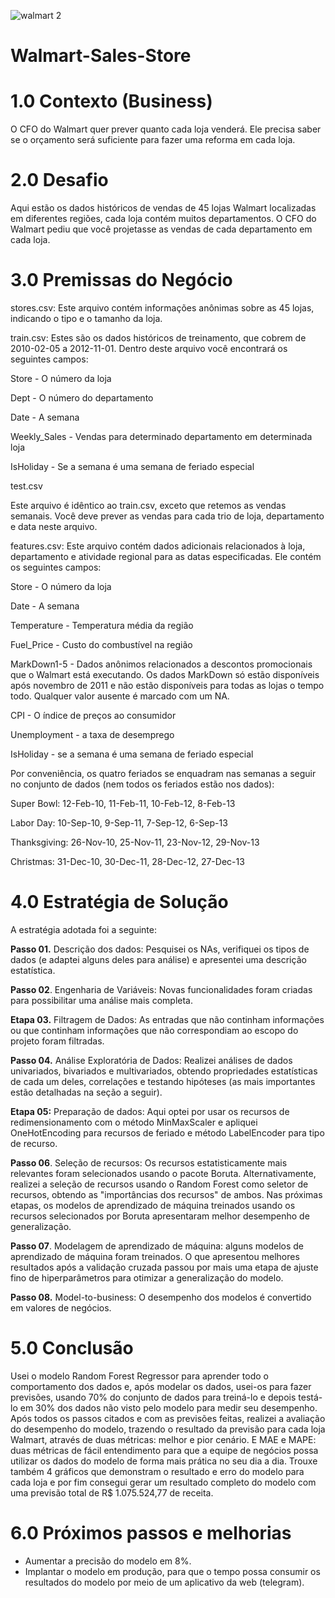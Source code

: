 ![walmart 2](https://user-images.githubusercontent.com/97288194/151464581-e98d27a2-1649-4f7e-8c45-df3e6ee02910.jpg)

# Walmart-Sales-Store

# 1.0 Contexto (Business)

O CFO do Walmart quer prever quanto cada loja venderá. Ele precisa saber se o orçamento será suficiente para fazer uma reforma em cada loja.

# 2.0 Desafio

Aqui estão os dados históricos de vendas de 45 lojas Walmart localizadas em diferentes regiões, cada loja contém muitos departamentos.
O CFO do Walmart pediu que você projetasse as vendas de cada departamento em cada loja.

# 3.0 Premissas do Negócio

stores.csv: Este arquivo contém informações anônimas sobre as 45 lojas, indicando o tipo e o tamanho da loja.

train.csv: Estes são os dados históricos de treinamento, que cobrem de 2010-02-05 a 2012-11-01. Dentro deste arquivo você encontrará os seguintes campos:

Store - O número da loja

Dept - O número do departamento

Date - A semana

Weekly_Sales -  Vendas para determinado departamento em determinada loja

IsHoliday - Se a semana é uma semana de feriado especial

test.csv

Este arquivo é idêntico ao train.csv, exceto que retemos as vendas semanais. Você deve prever as vendas para cada trio de loja, departamento e data neste arquivo.

features.csv: Este arquivo contém dados adicionais relacionados à loja, departamento e atividade regional para as datas especificadas. Ele contém os seguintes campos:

Store - O número da loja

Date - A semana

Temperature - Temperatura média da região

Fuel_Price - Custo do combustível na região

MarkDown1-5 - Dados anônimos relacionados a descontos promocionais que o Walmart está executando. Os dados MarkDown só estão disponíveis após novembro de 2011 e não estão disponíveis para todas as lojas o tempo todo. Qualquer valor ausente é marcado com um NA.

CPI - O índice de preços ao consumidor

Unemployment - a taxa de desemprego

IsHoliday - se a semana é uma semana de feriado especial

Por conveniência, os quatro feriados se enquadram nas semanas a seguir no conjunto de dados (nem todos os feriados estão nos dados):

Super Bowl: 12-Feb-10, 11-Feb-11, 10-Feb-12, 8-Feb-13

Labor Day: 10-Sep-10, 9-Sep-11, 7-Sep-12, 6-Sep-13

Thanksgiving: 26-Nov-10, 25-Nov-11, 23-Nov-12, 29-Nov-13

Christmas: 31-Dec-10, 30-Dec-11, 28-Dec-12, 27-Dec-13

# 4.0 Estratégia de Solução

A estratégia adotada foi a seguinte:

**Passo 01.** Descrição dos dados: Pesquisei os NAs, verifiquei os tipos de dados (e adaptei alguns deles para análise) e apresentei uma descrição estatística.

**Passo 02**. Engenharia de Variáveis: Novas funcionalidades foram criadas para possibilitar uma análise mais completa.

**Etapa 03.** Filtragem de Dados: As entradas que não continham informações ou que continham informações que não correspondiam ao escopo do projeto foram filtradas.

**Passo 04.** Análise Exploratória de Dados: Realizei análises de dados univariados, bivariados e multivariados, obtendo propriedades estatísticas de cada um deles, correlações e testando hipóteses (as mais importantes estão detalhadas na seção a seguir).

**Etapa 05:** Preparação de dados: Aqui optei por usar os recursos de redimensionamento com o método MinMaxScaler e apliquei OneHotEncoding para recursos de feriado e método LabelEncoder para tipo de recurso.

**Passo 06**. Seleção de recursos: Os recursos estatisticamente mais relevantes foram selecionados usando o pacote Boruta. Alternativamente, realizei a seleção de recursos usando o Random Forest como seletor de recursos, obtendo as "importâncias dos recursos" de ambos. Nas próximas etapas, os modelos de aprendizado de máquina treinados usando os recursos selecionados por Boruta apresentaram melhor desempenho de generalização.

**Passo 07**. Modelagem de aprendizado de máquina: alguns modelos de aprendizado de máquina foram treinados. O que apresentou melhores resultados após a validação cruzada passou por mais uma etapa de ajuste fino de hiperparâmetros para otimizar a generalização do modelo.

**Passo 08.** Model-to-business: O desempenho dos modelos é convertido em valores de negócios.

# 5.0 Conclusão

Usei o modelo Random Forest Regressor para aprender todo o comportamento dos dados e, após modelar os dados, usei-os para fazer previsões, usando 70% do conjunto de dados para treiná-lo e depois testá-lo em 30% dos dados não  visto pelo modelo para medir seu desempenho. Após todos os passos citados e com as previsões feitas, realizei a avaliação do desempenho do modelo, trazendo o resultado da previsão para cada loja Walmart, através de duas métricas: melhor e pior cenário. E MAE e MAPE: duas métricas de fácil entendimento para que a equipe de negócios possa utilizar os dados do modelo de forma mais prática no seu dia a dia. Trouxe também 4 gráficos que demonstram o resultado e erro do modelo para cada loja e por fim consegui gerar um resultado completo do modelo com uma previsão total de R$ 1.075.524,77 de receita.

# 6.0 Próximos passos e melhorias

* Aumentar a precisão do modelo em 8%.
* Implantar o modelo em produção, para que o tempo possa consumir os resultados do modelo por meio de um aplicativo da web (telegram).
